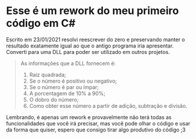 # Esse é um rework do meu primeiro código em C#

  Escrito em 23/01/2021 resolvi reescrever do zero e preservando manter o resultado exatamente igual ao que o antigo programa iria apresentar. Converti para uma DLL para poder ser utilizado em outros projetos.

>As informações que a DLL fornecem é:
>1. Raiz quadrada;
>2. Se o número é positivo ou negativo;
>3. Se o número é par ou ímpar;
>4. A porcentagem de 10% a 90%;
>5. O dobro do número;
>6. Como obter esse número a partir de adição, subtração e divisão.

Lembrando, é apenas um rework e provavelmente não terá todas as funcionalidades que você irá precisar, mas você pode olhar o código e usar da forma que quiser, espero que consigo tirar algo produtivo do código ;3
